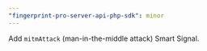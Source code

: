 ```yaml
---
"fingerprint-pro-server-api-php-sdk": minor
---
```


Add `mitmAttack` (man-in-the-middle attack) Smart Signal.
